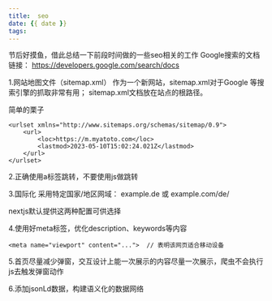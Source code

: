 ```yaml
---
title:  seo
date: {{ date }}
tags:
---
```


节后好摸鱼，借此总结一下前段时间做的一些seo相关的工作
Google搜索的文档链接： https://developers.google.com/search/docs

<!-- more -->
1.网站地图文件（sitemap.xml）
作为一个新网站，sitemap.xml对于Google 等搜索引擎的抓取非常有用；
sitemap.xml文档放在站点的根路径。

简单的栗子
```
<urlset xmlns="http://www.sitemaps.org/schemas/sitemap/0.9">
    <url>
        <loc>https://m.myatoto.com</loc>
        <lastmod>2023-05-10T15:02:24.021Z</lastmod>
    </url>
</urlset>
```

2.正确使用a标签跳转，不要使用js做跳转

3.国际化
采用特定国家/地区网域：
example.de
或
example.com/de/

nextjs默认提供这两种配置可供选择

4.使用好meta标签，优化description、keywords等内容
```
<meta name="viewport" content="...">  // 表明该网页适合移动设备

```

5.首页尽量减少弹窗，交互设计上能一次展示的内容尽量一次展示，爬虫不会执行js去触发弹窗动作

6.添加jsonLd数据，构建语义化的数据网络